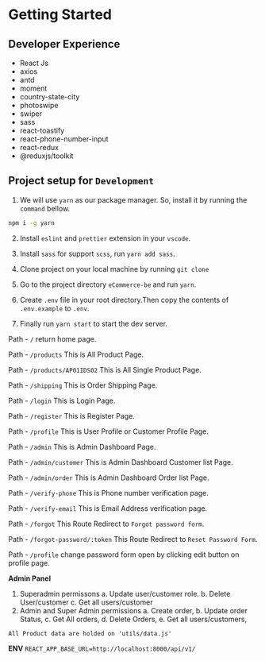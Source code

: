 # Getting Started

## Developer Experience

-   React Js
-   axios
-   antd
-   moment
-   country-state-city
-   photoswipe
-   swiper
-   sass
-   react-toastify
-   react-phone-number-input
-   react-redux
-   @reduxjs/toolkit

## Project setup for `Development`

1. We will use `yarn` as our package manager. So, install it by running the `command` bellow.

```bash
npm i -g yarn
```

2. Install `eslint` and `prettier` extension in your `vscode`.

3. Install `sass` for support `scss`, run `yarn add sass`.

4. Clone project on your local machine by running `git clone `

5. Go to the project directory `eCommerce-be` and run `yarn`.

6. Create `.env` file in your root directory.Then copy the contents of `.env.example` to `.env`.

7. Finally run `yarn start` to start the dev server.

Path - `/` return home page.

Path - `/products` This is All Product Page.

Path - `/products/AP01IDS02` This is All Single Product Page.

Path - `/shipping` This is Order Shipping Page.

Path - `/login` This is Login Page.

Path - `/register` This is Register Page.

Path - `/profile` This is User Profile or Customer Profile Page.

Path - `/admin` This is Admin Dashboard Page.

Path - `/admin/customer` This is Admin Dashboard Customer list Page.

Path - `/admin/order` This is Admin Dashboard Order list Page.

Path - `/verify-phone` This is Phone number verification page.

Path - `/verify-email` This is Email Address verification page.

Path - `/forgot` This Route Redirect to `Forgot password form`.

Path - `/forgot-password/:token` This Route Redirect to `Reset Password Form`.

Path - `/profile` change password form open by clicking edit button on profile page.

**Admin Panel**

1. Superadmin permissons
   a. Update user/customer role.
   b. Delete User/customer
   c. Get all users/customer
2. Admin and Super Admin permissions
   a. Create order,
   b. Update order Status,
   c. Get All orders,
   d. Delete Orders,
   e. Get all users/customers,

`All Product data are holded on 'utils/data.js'`

**ENV**
`REACT_APP_BASE_URL=http://localhost:8000/api/v1/`
